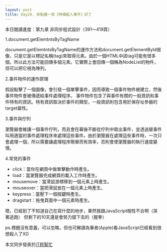 ```yaml
---
layout: post
title: Day20. 來點播一首《林檎殺人事件》好了
---
```


本日閱讀進度：第九章 非同步程式設計（391～419頁）

1.document.getElemtntsByTagName

document.getElemtntsByTagName的運作方法和document.getElementById很像，只是它是以標記名稱(tag)來取得元素。由於一個HTML中該tag可能有很多個，所以此方法可能回傳多個元素。它實際上會回傳一個稱為NodeList的物件，但可以把它視為陣列。

2.事件物件的運作原理

假設點擊了一個圖像，會引發一個單擊事件，因而導致一個事件物件被建立，然後事件物件會被傳遞給事件處理程序。
事件物件包含了與事件有關的一般資訊和事件特有的資訊。特有資訊取決於事件的類型，一般資訊則包含用於保存址參器的target屬性。

3.事件與佇列

瀏覽器會維護一個事件佇列，而且會在幕後不斷從佇列中取出事件，並透過替事件叫用適當的事件處理程序來處理這些事件。由於瀏覽器在處理這些事件時，一次只會處理一個，所以需要讓處理程序簡單而有效率，否則會使瀏覽器的執行速度變慢。

4.常見的事件

- click：當你在網頁中做單擊動作時產生。
- load：當瀏覽器完成網頁的載入工作時產生。
- mousemove：當滑鼠游標移到一個元素上時產生。
- mouseover：當把滑鼠放在一個元素上時產生。
- keypress：當壓下一個按鍵時產生。
- dragstart：拖曳頁面中一個元素時產生。

嗯，已經到了不知道自己在寫什麼的地步，果然我跟JavaScript相性不合啊（哭著逃跑）
但剩下的10天還是會努力撐下去的（握拳）

ps.標題沒有意義，可以忽略，但也可解讀為筆者(Apple)看JavaScript已經看到很想殺人了XD

本文同步發表於[iT邦幫忙](https://ithelp.ithome.com.tw/articles/10225038)